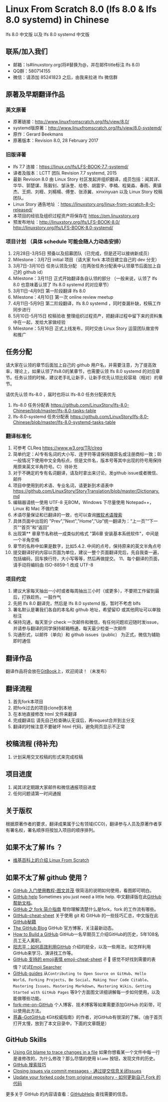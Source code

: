 # Linux From Scratch 8.0 (lfs 8.0 & lfs 8.0 systemd) in Chinese
lfs 8.0 中文版 以及  lfs 8.0 systemd 中文版

## 联系/加入我们
- 邮箱：ls#linuxstory.org(将#替换为@，并在邮件title标注 lfs 8.0)
- QQ群：580714155
- 微信：请添加 85241823 之后，由我来拉进 lfs 微信群

## 原著及早期翻译作品
### 英文原著
- 原著链接：http://www.linuxfromscratch.org/lfs/view/8.0/
- systemd版原著：http://www.linuxfromscratch.org/lfs/view/8.0-systemd/
- 原作：Gerard Beekmans 
- 原著版本：Revision 8.0, 28 February 2017

### 旧版译著
- lfs 7.7 连接：https://linux.cn/lfs/LFS-BOOK-7.7-systemd/
- 译者及版本：LCTT 团队  Revision 7.7 systemd, 2015
- 最新 Revision 8.0 由 Linux Story 社区发起并组织翻译，成员包括：闻其详、华华、郭楚谋、陈毅钊、邹泳奎、绘卷、胡震宇、李楠、程昊淼、春雨、黄镇杰、王炯、刘桎、刘楊楊、傅奎、张添翼、xinxinyuan 以及 Linux Story 校稿团队。
- Linux Story 通告地址 ：https://linuxstory.org/linux-from-scratch-8-0-released/
- 本项目的经验及组织过程资产将保存在 https://pm.linuxstory.org
- 预发布地址：http://linuxstory.org/lfs/LFS-BOOK-8.0/  http://linuxstory.org/lfs/LFS-BOOK-8.0-systemd/

### 项目计划 （具体 schedule 可能会随人力动态安排）
1. 2月28日-3月5日 预备以及招募团队（已完成，但是还可以接纳新成员）
2. Milestone：3月7日  initial 项目（请大家 fork 本项目建立自己的 dev 分支）
3. 3月7日-3月10日 任务认领及分配 （在两张任务分配表中认领章节后面加上自己的 github id）
4. Milestone：3月11日 正式开始翻译各自认领的部分 （一般来说，认领了 lfs 8.0 也意味着认领了 lfs 8.0 systemd 的对应章节）
5. 3月11日-4月9日 第一阶段翻译 lfs 8.0
6. Milestone：4月10日 第一次 online review meetup
7. 4月11日-5月9日 第二阶段翻译，lfs 8.0 systemd ，同时查漏补缺，校稿工作同步进行
8. 5月10日-5月15日 校稿验收 整理组织过程资产，把翻译过程中留下来的资料集中在一起，发给大家做经验
9. Milestone：5月16日 正式上线发布，同时交由 Linux Story 运营团队做宣传和推广

## 任务分配 
请大家在认领的章节后面加上自己的 github 用户名，并需要注意，为了提高效率，理论上，如果认领了lfs8.0的某章节，也需要认领 lfs 8.0 systemd 的对应章节。任务认领的时候，建议老手礼让新手，让新手优先认领比较容易（相对）的章节。

请优先认领 lfs-8.0 ，届时也将以 lfs-8.0 任务分配表优先

1. lfs-8.0 任务分配表 https://github.com/LinuxStory/lfs-8.0-Chinese/blob/master/lfs-8.0-tasks-table
2. lfs-8.0-systemd 任务分配表 https://github.com/LinuxStory/lfs-8.0-Chinese/blob/master/lfs-8.0-systemd-tasks-table


### 翻译标准化
1. 可参考  CLReq https://www.w3.org/TR/clreq
2. 简单约定：A)专有名词的大小写、连字符等请保持跟原名或注册商标一致；B)一般情况下使用中文全角标点，但是文件名，版本号等其中出现的符号用保持用原来英文半角符号。C）待补充
3. 对于不确定的专有名词翻译，请及时拿出来讨论，发github issue或者微信、邮件
4. 项目中使用到的术语、专业名词，请更新到术语表中 https://github.com/LinuxStory/StoryTranslation/blob/master/Dictionary.md 
5. 编辑器请统一使用 UTF-8 无BOM，Windows 下尽量使用 Notepad++，Linux 和 Mac 不做约束
6. 术语尽量保证和已翻译的一致，也可以查询[微软术语搜索](http://www.microsoft.com/Language/zh-cn/Search.aspx)
7. 具体页面中出现的 "Prev","Next","Home","Up"统一翻译为：“上一页”“下一页”“首页”和“返回”
8. 出现第** 章章节名称统一成类似的格式  "第6章 安装基本系统软件"，中间是一个半角空格
9. 章节的名称中如果是数字，比如5.4.2. 中间的点号，保持原来的英文半角点号
10. 提交翻译好的内容以页面为单位，建议一整个页面翻译完后，先自我查一遍，包括编码，回车换行符，大小写等等，然后再做提交。
11、每个翻译的页面，请手动将编码由 ISO-8859-1 改成 UTF-8

### 项目约定
1. 建议大家每天抽出一小时或者每周抽出三小时（或更多），不要把工作留到最后，打铁趁热，一鼓作气
2. 先把 lfs 8.0 翻译完，然后是 lfs 8.0 systemd 版，暂时不考虑 blfs
3. 署名默认是署我们各自的本名和 github 地址，希望留ID 或其他网址可以单独标注
4. 保持沟通，每天至少 check 一次邮件和微信，有任何问题欢迎随时发issue，并请参与翻译的同学保持邮箱畅通，每天最少检查一次邮件
5. 沟通形式，以邮件（单向）和 github issues（public） 为正式，微信为辅助即时通信

## 翻译作品
翻译作品将会放在[GitBook](https://www.gitbook.com/book/linuxstory/linux-from-scratch-8-0-book/)上，欢迎阅读！（未发布）

## 翻译流程
1. 首先fork本项目
2. 把fork过去的项目clone到本地
3. 在本地直接修改 html 文件来翻译
4. 完成翻译后 请先自己检查确认无误后，再request合并到主分支
5. 翻译的时候注意不要破坏 html 代码，避免网页显示不正常

## 校稿流程 (待补充)
1. 计划采用交叉校稿的形式来完成校稿

## 项目进度
1. 闻其详定期跟大家邮件和微信通报项目进度
2. 任何问题请第一时间通报

## 关于版权
根据原著作者的要求，翻译成果属于公有领域(CC0)，翻译参与人员及原著作者享有署名权，署名顺序将按加入项目的顺序排列。

## 如果不太了解 lfs ？
 - [维基百科上的介绍 Linux From Scratch](https://zh.wikipedia.org/wiki/Linux_From_Scratch)

## 如果不太了解 github 使用？
- [GitHub 入门使用教程-图文并茂](http://developer.51cto.com/art/201407/446249_all.htm) 很简洁的说明如何使用，看图即可明白。 
- [GitHub help](https://help.github.com/) Sometimes you just need a little help. 中文翻译版在此[GitHub 帮助文档](https://github.com/waylau/github-help)。
- [GitHub 之 fork 简介指南](https://linux.cn/article-4292-1.html) 帮你理解清楚什么是fork，fork 的工作流有哪些。
- [GitHub-cheat-sheet](https://github.com/tiimgreen/github-cheat-sheet) 关于使用 git 和 GitHub 的一些技巧汇总，中文版在此[GitHub秘籍](https://github.com/tiimgreen/github-cheat-sheet/blob/master/README.zh-cn.md)
- [The GitHub Blog](https://github.com/blog) GitHub 官方博客，关注最新动态。
- [How to Build a GitHub](http://zachholman.com/talk/how-to-build-a-github/) GitHub一名早期员工介绍GitHub的历史，5年108名员工无人离职。
- [阳志平：如何高效利用GitHub](http://www.yangzhiping.com/tech/github.html) 介绍的挺全，以及一些用法，如怎样利用GitHub来学习、演讲找工作等。
- [GitHub 支持的 emoji表情 emoji-cheat-sheet](http://www.emoji-cheat-sheet.com/) :v: :clap:  感觉不好找到需要的表情？试试[Emoji Searcher](http://emoji.muan.co/) 
- [GitHub guides](https://guides.github.com/) 从`Contributing to Open Source on GitHub`、`Hello World`、`Forking Projects`、`Be Social`、`Making Your Code Citable`、`Mastering Issues`、`Mastering Markdown`、`Mastering Wikis`、`Getting Started with GitHub Pages` 等9个方面图文详细讲解每一步如何使用，以及能做哪些功能。
- [fork-me-on-GitHub](https://github.com/blog/273-github-ribbons) 个人博客、技术博客等如果需要添加GitHub 的彩带，可以使用此方法。
- [蒋鑫-GotGitHub](GotGitHub.md) 《Git权威指南》的作者，对GitHub有很深的了解。（由于首页打开太慢，放到了本文目录中，下面的文章既是）

## GitHub Skills
- [Using Git blame to trace changes in a file](https://help.github.com/articles/using-git-blame-to-trace-changes-in-a-file/) 如果你想看某一个文件中每一行是谁修改的，为什么修改？那么尽情的使用 `blame` 按钮，发现文件的历史。
- [GitHub 搜索技巧](https://help.github.com/categories/search/)
- [Closing issues via commit messages - 通过提交信息关闭Issues](https://help.github.com/articles/closing-issues-via-commit-messages/)
- [Update your forked code from original repository - 如何更新自己 Fork 的代码](https://github.com/ysc/APDPlat/wiki/%E5%A6%82%E4%BD%95%E6%9B%B4%E6%96%B0%E8%87%AA%E5%B7%B1Fork%E7%9A%84%E4%BB%A3%E7%A0%81)

更多关于 GitHub 的内容请查看：[GitHubHelp](https://help.github.com/) 查找需要的信息。

